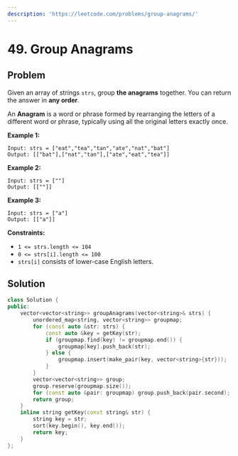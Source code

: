 ```yaml
---
description: 'https://leetcode.com/problems/group-anagrams/'
---
```


# 49. Group Anagrams

## Problem

Given an array of strings `strs`, group **the anagrams** together. You can return the answer in **any order**.

An **Anagram** is a word or phrase formed by rearranging the letters of a different word or phrase, typically using all the original letters exactly once.

**Example 1:**

```text
Input: strs = ["eat","tea","tan","ate","nat","bat"]
Output: [["bat"],["nat","tan"],["ate","eat","tea"]]
```

**Example 2:**

```text
Input: strs = [""]
Output: [[""]]
```

**Example 3:**

```text
Input: strs = ["a"]
Output: [["a"]]
```

**Constraints:**

* `1 <= strs.length <= 104`
* `0 <= strs[i].length <= 100`
* `strs[i]` consists of lower-case English letters.

## Solution

```cpp
class Solution {
public: 
    vector<vector<string>> groupAnagrams(vector<string>& strs) {
        unordered_map<string, vector<string>> groupmap;
        for (const auto &str: strs) {
            const auto &key = getKey(str);
            if (groupmap.find(key) != groupmap.end()) {
                groupmap[key].push_back(str);
            } else {
                groupmap.insert(make_pair(key, vector<string>{str}));
            }
        }
        vector<vector<string>> group;
        group.reserve(groupmap.size());
        for (const auto &pair: groupmap) group.push_back(pair.second);
        return group;
    }
    inline string getKey(const string& str) {
        string key = str;
        sort(key.begin(), key.end());
        return key;
    }
};
```

